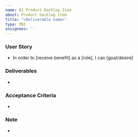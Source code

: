 ```yaml
---
name: 01 Product Backlog Item
about: Product backlog item
title: "<Deliverable name>"
type: PBI
assignees: ''
---
```


### User Story
- In order to [receive benefit] as a [role], I can [goal/desire]

### Deliverables
-

### Acceptance Criteria
- 

### Note
-

<!--
Independent: PBIs should not be dependent on one another.
Negotiable: Should leave space for discussion.
Valuable: Must deliver value to the stakeholders.
Estimable: You should be able to estimate the size and scope of a PBI.
Small: The item should be small enough to easily plan and prioritize it.
Testable: You should be able to test the results of development.
-->
